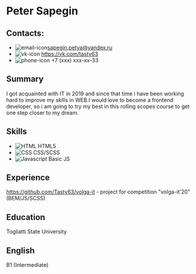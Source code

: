 # Peter Sapegin
## Contacts: 
* ![email-icon](https://img.icons8.com/fluent/30/000000/email-open.png)sapegin.petya@yandex.ru
* ![vk-icon](https://img.icons8.com/color/30/000000/vk-com.png) https://vk.com/tasty63
* ![phone-icon](https://img.icons8.com/fluent/30/000000/phone.png) +7 (xxx) xxx-xx-33

## Summary
I got acquainted with IT in 2019 and since that time i have been working hard to improve my skills in WEB.I would love to become a 
frontend developer, so i am going to try my best in this rolling scopes course to get one step closer to my dream.

## Skills
* ![HTML](https://img.icons8.com/color/30/000000/html-5.png) HTML5
* ![CSS](https://img.icons8.com/color/30/000000/css3.png) CSS/SCSS
* ![Javascript](https://img.icons8.com/color/30/000000/javascript.png) Basic JS

## Experience
https://github.com/Tasty63/volga-it - project for competition "volga-it'20" (BEM/JS/SCSS)

## Education
Togliatti State University

## English
B1 (Intermediate)
